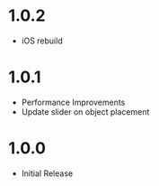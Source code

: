 # 1.0.2
- iOS rebuild

# 1.0.1
- Performance Improvements
- Update slider on object placement

# 1.0.0
- Initial Release
